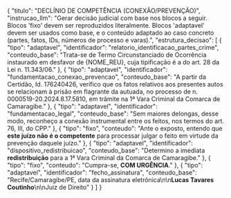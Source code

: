 {
  "titulo": "DECLÍNIO DE COMPETÊNCIA (CONEXÃO/PREVENÇÃO)",
  "instrucao_llm": "Gerar decisão judicial com base nos blocos a seguir. Blocos 'fixo' devem ser reproduzidos literalmente. Blocos 'adaptavel' devem ser usados como base, e o conteúdo adaptado ao caso concreto (partes, fatos, IDs, números de processo e varas).",
  "estrutura_decisao": [
    {
      "tipo": "adaptavel",
      "identificador": "relatorio_identificacao_partes_crime",
      "conteudo_base": "Trata-se de Termo Circunstanciado de Ocorrência instaurado em desfavor de {NOME_REU}, cuja tipificação é a do art. 28 da Lei n. 11.343/06."
    },
    {
      "tipo": "adaptavel",
      "identificador": "fundamentacao_conexao_prevencao",
      "conteudo_base": "A partir da Certidão, Id. 176240426, verifico que os fatos relativos aos presentes autos se relacionam à prisão em flagrante da autuada, no processo de n. 0000519-20.2024.8.17.5810, em trâmite na 1ª Vara Criminal da Comarca de Camaragibe."
    },
    {
      "tipo": "adaptavel",
      "identificador": "fundamentacao_legal",
      "conteudo_base": "Sem maiores delongas, desse modo, reconheço a conexão instrumental entre os feitos, nos termos do art. 76, III, do CPP."
    },
    {
      "tipo": "fixo",
      "conteudo": "Ante o exposto, entendo que **este juízo não é o competente** para processar julgar o feito em virtude da prevenção daquele juízo."
    },
    {
      "tipo": "adaptavel",
      "identificador": "dispositivo_redistribuicao",
      "conteudo_base": "Determino a imediata **redistribuição** para a 1ª Vara Criminal da Comarca de Camaragibe."
    },
    {
      "tipo": "fixo",
      "conteudo": "Cumpra-se, **COM URGÊNCIA**."
    },
    {
      "tipo": "adaptavel",
      "identificador": "fecho_assinatura",
      "conteudo_base": "Recife/Camaragibe/PE, data da assinatura eletrônica\n\n**Lucas Tavares Coutinho**\n\nJuiz de Direito"
    }
  ]
}